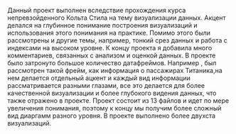 Данный проект выполнен вследствие прохождения курса непревзойденного Кольта Стила на тему визуализации данных. Акцент делался на глубинное понимание построения визуализаций и использования этого понимания на практике. Помимо этого были рассмотрены и другие темы, например, тонкий срез данных и работа с индексами на высоком уровне. К концу проекта я добавила много комментариев, связанных с анализом и оценкой данных. В проекте было затронуто большое количество датафреймов. Например , был рассмотрен такой фрейм, как информация о пассажирах Титаника,на нем делается отдельный ацкент и каждый вид информации рассматривается разными глазами, все это делается для более качественной визуализации и более глубокого видения данных, что также отражено в проекте. Проект состоит из 13 файлов и идет по мере увеличения понимания, поэтому к концу мы получим более сложный вид диаргамм разного уровня. В проекте выполнено более двухста визуализаций.
